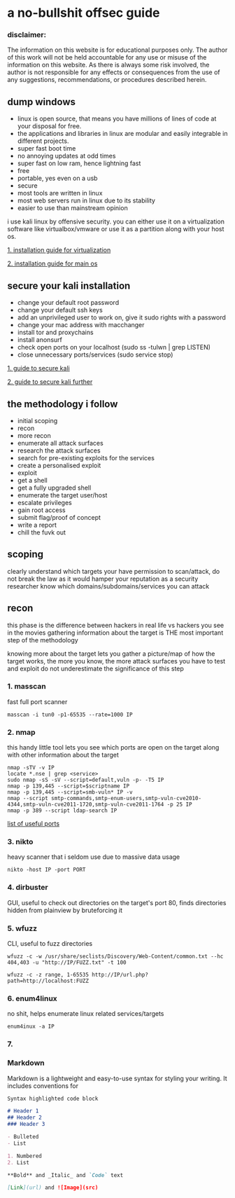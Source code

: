 # a no-bullshit offsec guide 

### disclaimer:
The information on this website is for educational purposes only. The author of this work will not be held accountable for any use or misuse of the information on this website. As there is always some risk involved, the author is not responsible for any effects or consequences from the use of any suggestions, recommendations, or procedures described herein. 


## dump windows 
 

- linux is open source, that means you have millions of lines of code at your disposal for free.
- the applications and libraries in linux are modular and easily integrable in different projects.
- super fast boot time
- no annoying updates at odd times
- super fast on low ram, hence lightning fast
- free
- portable, yes even on a usb
- secure
- most tools are written in linux
- most web servers run in linux due to its stability
- easier to use than mainstream opinion


i use kali linux by offensive security. you can either use it on a virtualization software like virtualbox/vmware or use it as a partition along with your host os.

[1. installation guide for virtualization](https://phoenixnap.com/kb/how-to-install-kali-linux-on-virtualbox)

[2. installation guide for main os](https://techsprobe.com/how-to-install-kali-linux-2020-on-a-laptop-pc/)

## secure your kali installation

- change your default root password
- change your default ssh keys
- add an unprivileged user to work on, give it sudo rights with a password
- change your mac address with macchanger
- install tor and proxychains
- install anonsurf
- check open ports on your localhost (sudo ss -tulwn | grep LISTEN) 
- close unnecessary ports/services (sudo service <service name> stop)


[1. guide to secure kali](https://alphacybersecurity.tech/how-to-secure-your-kali-linux-machine/)

[2. guide to secure kali further](https://thehacktoday.com/how-to-protect-yourself-while-hacking-in-kali-linux/)

## the methodology i follow


- initial scoping
- recon 
- more recon
- enumerate all attack surfaces
- research the attack surfaces
- search for pre-existing exploits for the services
- create a personalised exploit
- exploit
- get a shell
- get a fully upgraded shell
- enumerate the target user/host
- escalate privileges
- gain root access
- submit flag/proof of concept
- write a report
- chill the fuvk out


## scoping
clearly understand which targets your have permission to scan/attack, do not break the law as it would hamper your reputation as a security researcher
know which domains/subdomains/services you can attack

## recon
this phase is the difference between hackers in real life vs hackers you see in the movies
gathering information about the target is THE most important step of the methodology

knowing more about the target lets you gather a picture/map of how the target works, the more you know, the more attack surfaces you have to test and exploit
do not underestimate the significance of this step


### 1. masscan

fast full port scanner
```
masscan -i tun0 -p1-65535 --rate=1000 IP
```
  
### 2. nmap

this handy little tool lets you see which ports are open on the target along with other information about the target

```
nmap -sTV -v IP 
locate *.nse | grep <service>
sudo nmap -sS -sV --script=default,vuln -p- -T5 IP
nmap -p 139,445 --script=$scriptname IP
nmap -p 139,445 --script=smb-vuln* IP -v
nmap --script smtp-commands,smtp-enum-users,smtp-vuln-cve2010-4344,smtp-vuln-cve2011-1720,smtp-vuln-cve2011-1764 -p 25 IP
nmap -p 389 --script ldap-search IP
 ``` 

[list of useful ports](https://sushant747.gitbooks.io/total-oscp-guide/content/list_of_common_ports.html)

### 3. nikto 

heavy scanner that i seldom use due to massive data usage
```
nikto -host IP -port PORT
```
### 4. dirbuster

GUI, useful to check out directories on the target's port 80, finds directories hidden from plainview by bruteforcing it

### 5. wfuzz

CLI, useful to fuzz directories
```
wfuzz -c -w /usr/share/seclists/Discovery/Web-Content/common.txt --hc 404,403 -u "http://IP/FUZZ.txt" -t 100

wfuzz -c -z range, 1-65535 http://IP/url.php?path=http://localhost:FUZZ
```
### 6. enum4linux

no shit, helps enumerate linux related services/targets

```
enum4inux -a IP
```

### 7.

### Markdown

Markdown is a lightweight and easy-to-use syntax for styling your writing. It includes conventions for

```markdown
Syntax highlighted code block

# Header 1
## Header 2
### Header 3

- Bulleted
- List

1. Numbered
2. List

**Bold** and _Italic_ and `Code` text

[Link](url) and ![Image](src)
```
